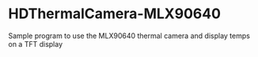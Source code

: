 # HDThermalCamera-MLX90640
Sample program to use the MLX90640 thermal camera and display temps on a TFT display
